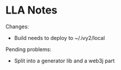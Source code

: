 # LLA Notes


Changes:

 * Build needs to deploy to ~/.ivy2/local


Pending problems:

 * Split into a generator lib and a web3j part